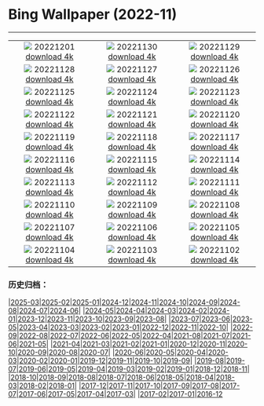 # Bing Wallpaper (2022-11)
**************
| | | |
| :----: | :----: | :----: |
| ![](https://www.bing.com/th?id=OHR.RovinjCroatia_EN-CA3151237604_1920x1080.jpg) 20221201 [download 4k](https://www.bing.com/th?id=OHR.RovinjCroatia_EN-CA3151237604_UHD.jpg) | ![](https://www.bing.com/th?id=OHR.HeronGiving_EN-CA0899005896_1920x1080.jpg) 20221130 [download 4k](https://www.bing.com/th?id=OHR.HeronGiving_EN-CA0899005896_UHD.jpg) | ![](https://www.bing.com/th?id=OHR.RedPlanetDay_EN-CA6802228398_1920x1080.jpg) 20221129 [download 4k](https://www.bing.com/th?id=OHR.RedPlanetDay_EN-CA6802228398_UHD.jpg) |
| ![](https://www.bing.com/th?id=OHR.Cecropia_EN-CA6474805804_1920x1080.jpg) 20221128 [download 4k](https://www.bing.com/th?id=OHR.Cecropia_EN-CA6474805804_UHD.jpg) | ![](https://www.bing.com/th?id=OHR.CavalcadeNathans_EN-CA7552104655_1920x1080.jpg) 20221127 [download 4k](https://www.bing.com/th?id=OHR.CavalcadeNathans_EN-CA7552104655_UHD.jpg) | ![](https://www.bing.com/th?id=OHR.OcalaNF_EN-CA3353114094_1920x1080.jpg) 20221126 [download 4k](https://www.bing.com/th?id=OHR.OcalaNF_EN-CA3353114094_UHD.jpg) |
| ![](https://www.bing.com/th?id=OHR.PreveliGorge_EN-CA2580883474_1920x1080.jpg) 20221125 [download 4k](https://www.bing.com/th?id=OHR.PreveliGorge_EN-CA2580883474_UHD.jpg) | ![](https://www.bing.com/th?id=OHR.HelianthusAnnuus_EN-CA2967094073_1920x1080.jpg) 20221124 [download 4k](https://www.bing.com/th?id=OHR.HelianthusAnnuus_EN-CA2967094073_UHD.jpg) | ![](https://www.bing.com/th?id=OHR.Waterleidingduinen_EN-CA5766790795_1920x1080.jpg) 20221123 [download 4k](https://www.bing.com/th?id=OHR.Waterleidingduinen_EN-CA5766790795_UHD.jpg) |
| ![](https://www.bing.com/th?id=OHR.FIFA2022_EN-CA2857801995_1920x1080.jpg) 20221122 [download 4k](https://www.bing.com/th?id=OHR.FIFA2022_EN-CA2857801995_UHD.jpg) | ![](https://www.bing.com/th?id=OHR.LandartPainting_EN-CA4503438649_1920x1080.jpg) 20221121 [download 4k](https://www.bing.com/th?id=OHR.LandartPainting_EN-CA4503438649_UHD.jpg) | ![](https://www.bing.com/th?id=OHR.ZNPVR_EN-CA2895767008_1920x1080.jpg) 20221120 [download 4k](https://www.bing.com/th?id=OHR.ZNPVR_EN-CA2895767008_UHD.jpg) |
| ![](https://www.bing.com/th?id=OHR.IslamicArt_EN-CA4337871348_1920x1080.jpg) 20221119 [download 4k](https://www.bing.com/th?id=OHR.IslamicArt_EN-CA4337871348_UHD.jpg) | ![](https://www.bing.com/th?id=OHR.McKenzieRiverTrail_EN-CA4064453080_1920x1080.jpg) 20221118 [download 4k](https://www.bing.com/th?id=OHR.McKenzieRiverTrail_EN-CA4064453080_UHD.jpg) | ![](https://www.bing.com/th?id=OHR.Unesco50_EN-CA7316854112_1920x1080.jpg) 20221117 [download 4k](https://www.bing.com/th?id=OHR.Unesco50_EN-CA7316854112_UHD.jpg) |
| ![](https://www.bing.com/th?id=OHR.LontraCanadensis_EN-CA0938433878_1920x1080.jpg) 20221116 [download 4k](https://www.bing.com/th?id=OHR.LontraCanadensis_EN-CA0938433878_UHD.jpg) | ![](https://www.bing.com/th?id=OHR.SanGiovanni_EN-CA0820114450_1920x1080.jpg) 20221115 [download 4k](https://www.bing.com/th?id=OHR.SanGiovanni_EN-CA0820114450_UHD.jpg) | ![](https://www.bing.com/th?id=OHR.MountAbu_EN-CA1039424298_1920x1080.jpg) 20221114 [download 4k](https://www.bing.com/th?id=OHR.MountAbu_EN-CA1039424298_UHD.jpg) |
| ![](https://www.bing.com/th?id=OHR.HainesEagle_EN-CA6987738182_1920x1080.jpg) 20221113 [download 4k](https://www.bing.com/th?id=OHR.HainesEagle_EN-CA6987738182_UHD.jpg) | ![](https://www.bing.com/th?id=OHR.VimyRidge_EN-CA2093598153_1920x1080.jpg) 20221112 [download 4k](https://www.bing.com/th?id=OHR.VimyRidge_EN-CA2093598153_UHD.jpg) | ![](https://www.bing.com/th?id=OHR.PeytoIce_EN-CA5899020103_1920x1080.jpg) 20221111 [download 4k](https://www.bing.com/th?id=OHR.PeytoIce_EN-CA5899020103_UHD.jpg) |
| ![](https://www.bing.com/th?id=OHR.HedgehogNest_EN-CA6777751359_1920x1080.jpg) 20221110 [download 4k](https://www.bing.com/th?id=OHR.HedgehogNest_EN-CA6777751359_UHD.jpg) | ![](https://www.bing.com/th?id=OHR.YiPeng_EN-CA0675797489_1920x1080.jpg) 20221109 [download 4k](https://www.bing.com/th?id=OHR.YiPeng_EN-CA0675797489_UHD.jpg) | ![](https://www.bing.com/th?id=OHR.CrestedButteEclispe_EN-CA6488901491_1920x1080.jpg) 20221108 [download 4k](https://www.bing.com/th?id=OHR.CrestedButteEclispe_EN-CA6488901491_UHD.jpg) |
| ![](https://www.bing.com/th?id=OHR.MarathonSunday_EN-CA6388282758_1920x1080.jpg) 20221107 [download 4k](https://www.bing.com/th?id=OHR.MarathonSunday_EN-CA6388282758_UHD.jpg) | ![](https://www.bing.com/th?id=OHR.Trossachs_EN-CA0580355626_1920x1080.jpg) 20221106 [download 4k](https://www.bing.com/th?id=OHR.Trossachs_EN-CA0580355626_UHD.jpg) | ![](https://www.bing.com/th?id=OHR.Deities_EN-CA0440553272_1920x1080.jpg) 20221105 [download 4k](https://www.bing.com/th?id=OHR.Deities_EN-CA0440553272_UHD.jpg) |
| ![](https://www.bing.com/th?id=OHR.AmboseliBioshere_EN-CA1208242435_1920x1080.jpg) 20221104 [download 4k](https://www.bing.com/th?id=OHR.AmboseliBioshere_EN-CA1208242435_UHD.jpg) | ![](https://www.bing.com/th?id=OHR.KluaneAutumn_EN-CA6716504725_1920x1080.jpg) 20221103 [download 4k](https://www.bing.com/th?id=OHR.KluaneAutumn_EN-CA6716504725_UHD.jpg) | ![](https://www.bing.com/th?id=OHR.Calacas_EN-CA1131179613_1920x1080.jpg) 20221102 [download 4k](https://www.bing.com/th?id=OHR.Calacas_EN-CA1131179613_UHD.jpg) |

### 历史归档：

|[2025-03](/2025-03/2025-03.md)|[2025-02](/2025-02/2025-02.md)|[2025-01](/2025-01/2025-01.md)|[2024-12](/2024-12/2024-12.md)|[2024-11](/2024-11/2024-11.md)|[2024-10](/2024-10/2024-10.md)|[2024-09](/2024-09/2024-09.md)|[2024-08](/2024-08/2024-08.md)|[2024-07](/2024-07/2024-07.md)|[2024-06](/2024-06/2024-06.md)|
|[2024-05](/2024-05/2024-05.md)|[2024-04](/2024-04/2024-04.md)|[2024-03](/2024-03/2024-03.md)|[2024-02](/2024-02/2024-02.md)|[2024-01](/2024-01/2024-01.md)|[2023-12](/2023-12/2023-12.md)|[2023-11](/2023-11/2023-11.md)|[2023-10](/2023-10/2023-10.md)|[2023-09](/2023-09/2023-09.md)|[2023-08](/2023-08/2023-08.md)|
|[2023-07](/2023-07/2023-07.md)|[2023-06](/2023-06/2023-06.md)|[2023-05](/2023-05/2023-05.md)|[2023-04](/2023-04/2023-04.md)|[2023-03](/2023-03/2023-03.md)|[2023-02](/2023-02/2023-02.md)|[2023-01](/2023-01/2023-01.md)|[2022-12](/2022-12/2022-12.md)|[2022-11](/2022-11/2022-11.md)|[2022-10](/2022-10/2022-10.md)|
|[2022-09](/2022-09/2022-09.md)|[2022-08](/2022-08/2022-08.md)|[2022-07](/2022-07/2022-07.md)|[2022-06](/2022-06/2022-06.md)|[2022-05](/2022-05/2022-05.md)|[2022-04](/2022-04/2022-04.md)|[2021-08](/2021-08/2021-08.md)|[2021-07](/2021-07/2021-07.md)|[2021-06](/2021-06/2021-06.md)|[2021-05](/2021-05/2021-05.md)|
|[2021-04](/2021-04/2021-04.md)|[2021-03](/2021-03/2021-03.md)|[2021-02](/2021-02/2021-02.md)|[2021-01](/2021-01/2021-01.md)|[2020-12](/2020-12/2020-12.md)|[2020-11](/2020-11/2020-11.md)|[2020-10](/2020-10/2020-10.md)|[2020-09](/2020-09/2020-09.md)|[2020-08](/2020-08/2020-08.md)|[2020-07](/2020-07/2020-07.md)|
|[2020-06](/2020-06/2020-06.md)|[2020-05](/2020-05/2020-05.md)|[2020-04](/2020-04/2020-04.md)|[2020-03](/2020-03/2020-03.md)|[2020-02](/2020-02/2020-02.md)|[2020-01](/2020-01/2020-01.md)|[2019-12](/2019-12/2019-12.md)|[2019-11](/2019-11/2019-11.md)|[2019-10](/2019-10/2019-10.md)|[2019-09](/2019-09/2019-09.md)|
|[2019-08](/2019-08/2019-08.md)|[2019-07](/2019-07/2019-07.md)|[2019-06](/2019-06/2019-06.md)|[2019-05](/2019-05/2019-05.md)|[2019-04](/2019-04/2019-04.md)|[2019-03](/2019-03/2019-03.md)|[2019-02](/2019-02/2019-02.md)|[2019-01](/2019-01/2019-01.md)|[2018-12](/2018-12/2018-12.md)|[2018-11](/2018-11/2018-11.md)|
|[2018-10](/2018-10/2018-10.md)|[2018-09](/2018-09/2018-09.md)|[2018-08](/2018-08/2018-08.md)|[2018-07](/2018-07/2018-07.md)|[2018-06](/2018-06/2018-06.md)|[2018-05](/2018-05/2018-05.md)|[2018-04](/2018-04/2018-04.md)|[2018-03](/2018-03/2018-03.md)|[2018-02](/2018-02/2018-02.md)|[2018-01](/2018-01/2018-01.md)|
|[2017-12](/2017-12/2017-12.md)|[2017-11](/2017-11/2017-11.md)|[2017-10](/2017-10/2017-10.md)|[2017-09](/2017-09/2017-09.md)|[2017-08](/2017-08/2017-08.md)|[2017-07](/2017-07/2017-07.md)|[2017-06](/2017-06/2017-06.md)|[2017-05](/2017-05/2017-05.md)|[2017-04](/2017-04/2017-04.md)|[2017-03](/2017-03/2017-03.md)|
|[2017-02](/2017-02/2017-02.md)|[2017-01](/2017-01/2017-01.md)|[2016-12](/2016-12/2016-12.md)